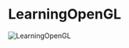 # LearningOpenGL

![LearningOpenGL](https://github.com/FynnHollesen/LearningOpenGL/assets/136230507/307c334b-5b01-45c8-a1c1-3f3c84f67ce6)
